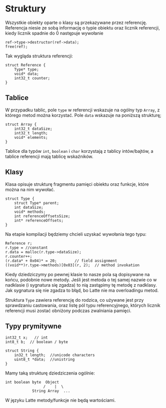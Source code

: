 # Struktury
Wszystkie obiekty oparte o klasy są przekazywane przez referencję. Referencja niesie ze sobą informację o typie obiektu oraz licznik referencji, kiedy licznik spadnie do 0 następuje wywołanie 
    
    ref->type->destructor(ref->data);
    free(ref);

Tak wygląda struktura referencji:

    struct Reference {
        Type* type;
        void* data;
        int32_t counter;
    }

## Tablice
W przypadku tablic, pole `type` w referencji wskazuje na ogólny typ `Array`, z którego metod można korzystać. Pole `data` wskazuje na poniższą strukturę;

    struct Array {
        int32_t dataSize;
        int32_t length;
        void* elements;
    }

Tablice dla typów `int`, `boolean` i `char` korzystają z tablicy intów/bajtów, a tablice referencji mają tablicę wskaźników.

## Klasy
Klasa opisuje strukturę fragmentu pamięci obiektu oraz funkcje, które można na nim wywołać.

    struct Type {
        struct Type* parent;
        int dataSize;
        void* methods;
        int referenceOffsetsSize;
        int* referenceOffsets;
    }

Na etapie kompilacji będziemy chcieli uzyskać wywołania tego typu:

    Reference r;
    r.type = //constant
    r.data = malloc(r.type->dataSize);
    r.counter++;
    (r.data* + 0x04)* = 20;        // field assignment
    ((void**)r.type->methods)[0x03](r, 2);  // method invokation

Kiedy dziedziczymy po pewnej klasie to nasze pola są dopisywane na końcu, podobnie nowe metody. Jeśli jest metoda o tej samej nazwie co w nadklasie (i sygnatura się zgadza) to nią zastąpimy tę metodę z nadklasy. Jak sygnatura się nie zgadza to błąd, bo Latte nie ma overloadingu metod.

Struktura `Type` zawiera referencję do rodzica, co używane jest przy sprawdzaniu castowania, oraz listę pól typu referencyjnego, których licznik referencji musi zostać obniżony podczas zwalniania pamięci.

## Typy prymitywne

    int32_t x;   // int
    int8_t b;  // boolean / byte
    
    struct String {
        in32_t length;  //unicode characters
        uint8_t *data;  //unistring
    }

Mamy taką strukturę dziedziczenia ogólnie:

    int boolean byte  Object
                     /    |  \
                String Array  ...

W języku Latte metody/funkcje nie będą wartościami.

